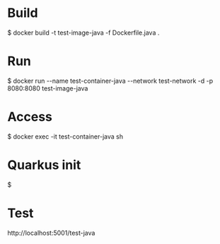 # Build
$ docker build -t test-image-java -f Dockerfile.java .

# Run
$ docker run --name test-container-java --network test-network -d -p 8080:8080 test-image-java

# Access
$ docker exec -it test-container-java sh

# Quarkus init
$ 

# Test
http://localhost:5001/test-java
